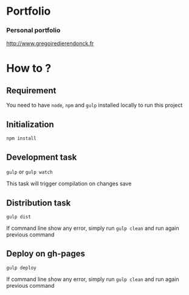 # Portfolio
### Personal portfolio
http://www.gregoiredierendonck.fr

# How to ?

## Requirement

You need to have `node`, `npm` and `gulp` installed locally to run this project

## Initialization

`npm install`

## Development task

`gulp` or `gulp watch`

This task will trigger compilation on changes save

## Distribution task

`gulp dist`

If command line show any error, simply run `gulp clean` and run again previous command

## Deploy on gh-pages

`gulp deploy`

If command line show any error, simply run `gulp clean` and run again previous command

